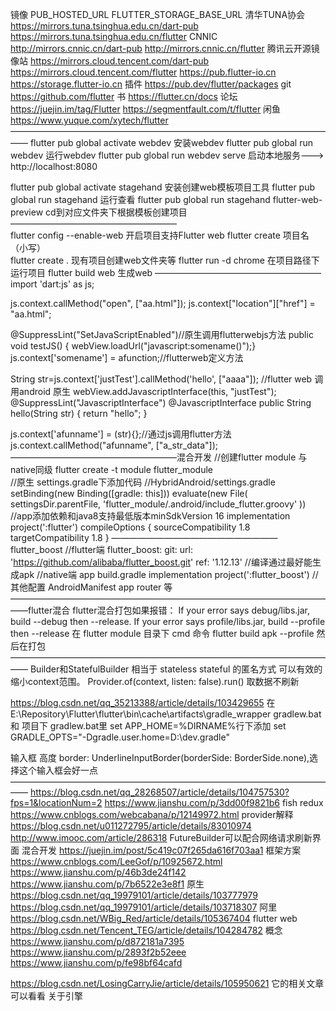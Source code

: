 镜像				 PUB_HOSTED_URL										FLUTTER_STORAGE_BASE_URL
清华TUNA协会	 https://mirrors.tuna.tsinghua.edu.cn/dart-pub	https://mirrors.tuna.tsinghua.edu.cn/flutter
CNNIC			 http://mirrors.cnnic.cn/dart-pub						http://mirrors.cnnic.cn/flutter
腾讯云开源镜像站 https://mirrors.cloud.tencent.com/dart-pub		https://mirrors.cloud.tencent.com/flutter
					 https://pub.flutter-io.cn								https://storage.flutter-io.cn
插件 https://pub.dev/flutter/packages git https://github.com/flutter 书 https://flutter.cn/docs
论坛 https://juejin.im/tag/Flutter https://segmentfault.com/t/flutter
闲鱼 https://www.yuque.com/xytech/flutter
——————————————————————————————————————
flutter pub global activate webdev  安装webdev
flutter pub global run webdev  运行webdev
flutter pub global run webdev serve 启动本地服务---> http://localhost:8080  

flutter pub global activate stagehand 安装创建web模板项目工具
flutter pub global run stagehand 运行查看
flutter pub global run stagehand flutter-web-preview     cd到对应文件夹下根据模板创建项目
———————————————————  
flutter config --enable-web 开启项目支持Flutter web
flutter create 项目名（小写）  
flutter create .  现有项目创建web文件夹等
flutter run -d chrome 在项目路径下运行项目
flutter build web 生成web
———————————————————
import 'dart:js' as js;

  js.context.callMethod("open", ["aa.html"]);
              js.context["location"]["href"] = "aa.html";

@SuppressLint("SetJavaScriptEnabled")//原生调用flutterwebjs方法
public void testJS() { webView.loadUrl("javascript:somename()");}
js.context['somename'] = afunction;//flutterweb定义方法

String str=js.context['justTest'].callMethod('hello', ["aaaa"]); //flutter web 调用android 原生
webView.addJavascriptInterface(this, "justTest");
@SuppressLint("JavascriptInterface")
    @JavascriptInterface
    public String hello(String str) { 
        return "hello"; }

js.context['afunname'] = (str){};//通过js调用flutter方法
js.context.callMethod("afunname", ["a_str_data"]);
———————————————————混合开发
//创建flutter module 与native同级
flutter create -t module flutter_module  
//原生 settings.gradle下添加代码
//HybridAndroid/settings.gradle
setBinding(new Binding([gradle: this]))
evaluate(new File(
        settingsDir.parentFile,
        'flutter_module/.android/include_flutter.groovy'
))
//app添加依赖和java8支持最低版本minSdkVersion 16
implementation project(':flutter')
compileOptions { 
        sourceCompatibility 1.8
        targetCompatibility 1.8
}
———————————————————flutter_boost
//flutter端
  flutter_boost:
    git:
      url: 'https://github.com/alibaba/flutter_boost.git'
      ref: '1.12.13'
//编译通过最好能生成apk
//native端 app build.gradle
	    implementation project(':flutter_boost')
//其他配置 AndroidManifest app router 等 
——————————————————————————————————————flutter混合
flutter混合打包如果报错：
If your error says debug/libs.jar, build --debug then --release.
If your error says profile/libs.jar, build --profile then --release
在 flutter module 目录下 cmd 命令 flutter build apk --profile
然后在打包
——————————————————————————————————————
Builder和StatefulBuilder 相当于 stateless stateful 的匿名方式 可以有效的缩小context范围。
Provider.of<ViewModel>(context, listen: false).run() 取数据不刷新

https://blog.csdn.net/qq_35213388/article/details/103429655
在E:\Repository\Flutter\flutter\bin\cache\artifacts\gradle_wrapper gradlew.bat
和
项目下 gradlew.bat里 set APP_HOME=%DIRNAME%行下添加
set GRADLE_OPTS="-Dgradle.user.home=D:\dev\.gradle"

输入框 高度 border: UnderlineInputBorder(borderSide: BorderSide.none),选择这个输入框会好一点
——————————————————————————————————————
https://blog.csdn.net/qq_28268507/article/details/104757530?fps=1&locationNum=2  https://www.jianshu.com/p/3dd00f9821b6 fish redux
https://www.cnblogs.com/webcabana/p/12149972.html provider解释
https://blog.csdn.net/u011272795/article/details/83010974  http://www.imooc.com/article/286318 FutureBuilder可以配合网络请求刷新界面
混合开发
https://juejin.im/post/5c419c07f265da616f703aa1 框架方案
https://www.cnblogs.com/LeeGof/p/10925672.html  https://www.jianshu.com/p/46b3de24f142  https://www.jianshu.com/p/7b6522e3e8f1 原生
https://blog.csdn.net/qq_19979101/article/details/103777979  https://blog.csdn.net/qq_19979101/article/details/103718307 阿里
https://blog.csdn.net/WBig_Red/article/details/105367404
flutter web 
https://blog.csdn.net/Tencent_TEG/article/details/104284782 概念
https://www.jianshu.com/p/d872181a7395  https://www.jianshu.com/p/2893f2b52eee  https://www.jianshu.com/p/fe98bf64cafd

https://blog.csdn.net/LosingCarryJie/article/details/105950621 它的相关文章可以看看  关于引擎